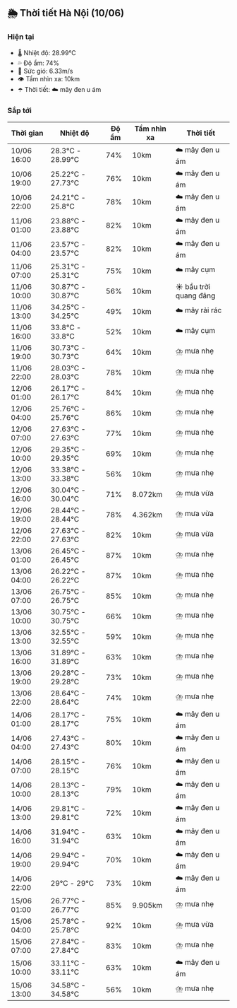 ## 🌦️ Thời tiết Hà Nội (10/06)

### Hiện tại

- 🌡️ Nhiệt độ: 28.99℃
- 💦 Độ ẩm: 74%
- 💨 Sức gió: 6.33m/s
- 👁️ Tầm nhìn xa: 10km
- ☂️ Thời tiết: ☁️ mây đen u ám

### Sắp tới

| Thời gian | Nhiệt độ | Độ ẩm | Tầm nhìn xa | Thời tiết |
| --- | --- | --- | --- | --- |
| 10/06 16:00 | 28.3℃ - 28.99℃ | 74% | 10km | ☁️ mây đen u ám |
| 10/06 19:00 | 25.22℃ - 27.73℃ | 76% | 10km | ☁️ mây đen u ám |
| 10/06 22:00 | 24.21℃ - 25.8℃ | 78% | 10km | ☁️ mây đen u ám |
| 11/06 01:00 | 23.88℃ - 23.88℃ | 82% | 10km | ☁️ mây đen u ám |
| 11/06 04:00 | 23.57℃ - 23.57℃ | 82% | 10km | ☁️ mây đen u ám |
| 11/06 07:00 | 25.31℃ - 25.31℃ | 75% | 10km | ☁️ mây cụm |
| 11/06 10:00 | 30.87℃ - 30.87℃ | 56% | 10km | ☀️ bầu trời quang đãng |
| 11/06 13:00 | 34.25℃ - 34.25℃ | 49% | 10km | ☁️ mây rải rác |
| 11/06 16:00 | 33.8℃ - 33.8℃ | 52% | 10km | ☁️ mây cụm |
| 11/06 19:00 | 30.73℃ - 30.73℃ | 64% | 10km | ⛈️ mưa nhẹ |
| 11/06 22:00 | 28.03℃ - 28.03℃ | 78% | 10km | ⛈️ mưa nhẹ |
| 12/06 01:00 | 26.17℃ - 26.17℃ | 84% | 10km | ⛈️ mưa nhẹ |
| 12/06 04:00 | 25.76℃ - 25.76℃ | 86% | 10km | ⛈️ mưa nhẹ |
| 12/06 07:00 | 27.63℃ - 27.63℃ | 77% | 10km | ⛈️ mưa nhẹ |
| 12/06 10:00 | 29.35℃ - 29.35℃ | 69% | 10km | ⛈️ mưa nhẹ |
| 12/06 13:00 | 33.38℃ - 33.38℃ | 56% | 10km | ⛈️ mưa nhẹ |
| 12/06 16:00 | 30.04℃ - 30.04℃ | 71% | 8.072km | ⛈️ mưa vừa |
| 12/06 19:00 | 28.44℃ - 28.44℃ | 78% | 4.362km | ⛈️ mưa vừa |
| 12/06 22:00 | 27.63℃ - 27.63℃ | 82% | 10km | ⛈️ mưa vừa |
| 13/06 01:00 | 26.45℃ - 26.45℃ | 87% | 10km | ⛈️ mưa nhẹ |
| 13/06 04:00 | 26.22℃ - 26.22℃ | 87% | 10km | ⛈️ mưa nhẹ |
| 13/06 07:00 | 26.75℃ - 26.75℃ | 85% | 10km | ⛈️ mưa nhẹ |
| 13/06 10:00 | 30.75℃ - 30.75℃ | 66% | 10km | ⛈️ mưa nhẹ |
| 13/06 13:00 | 32.55℃ - 32.55℃ | 59% | 10km | ⛈️ mưa nhẹ |
| 13/06 16:00 | 31.89℃ - 31.89℃ | 63% | 10km | ⛈️ mưa nhẹ |
| 13/06 19:00 | 29.28℃ - 29.28℃ | 73% | 10km | ⛈️ mưa nhẹ |
| 13/06 22:00 | 28.64℃ - 28.64℃ | 74% | 10km | ⛈️ mưa nhẹ |
| 14/06 01:00 | 28.17℃ - 28.17℃ | 75% | 10km | ☁️ mây đen u ám |
| 14/06 04:00 | 27.43℃ - 27.43℃ | 80% | 10km | ☁️ mây đen u ám |
| 14/06 07:00 | 28.15℃ - 28.15℃ | 76% | 10km | ☁️ mây đen u ám |
| 14/06 10:00 | 28.13℃ - 28.13℃ | 79% | 10km | ☁️ mây đen u ám |
| 14/06 13:00 | 29.81℃ - 29.81℃ | 72% | 10km | ☁️ mây đen u ám |
| 14/06 16:00 | 31.94℃ - 31.94℃ | 63% | 10km | ☁️ mây đen u ám |
| 14/06 19:00 | 29.94℃ - 29.94℃ | 70% | 10km | ☁️ mây đen u ám |
| 14/06 22:00 | 29℃ - 29℃ | 73% | 10km | ☁️ mây đen u ám |
| 15/06 01:00 | 26.77℃ - 26.77℃ | 85% | 9.905km | ⛈️ mưa nhẹ |
| 15/06 04:00 | 25.78℃ - 25.78℃ | 92% | 10km | ⛈️ mưa vừa |
| 15/06 07:00 | 27.84℃ - 27.84℃ | 83% | 10km | ⛈️ mưa nhẹ |
| 15/06 10:00 | 33.11℃ - 33.11℃ | 63% | 10km | ☁️ mây đen u ám |
| 15/06 13:00 | 34.58℃ - 34.58℃ | 56% | 10km | ⛈️ mưa nhẹ |
